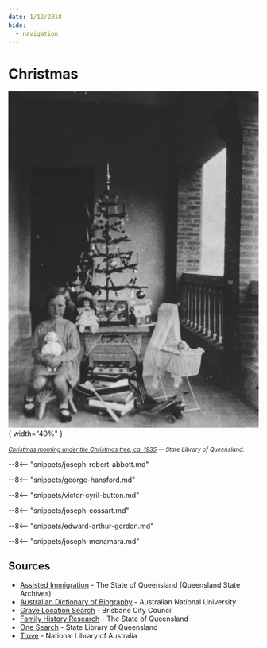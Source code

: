 ```yaml
---
date: 1/12/2018
hide:
  - navigation
---
```


# Christmas

![Christmas morning under the Christmas tree, ca. 1935](../assets/christmas-1935.jpg){ width="40%" }  

*<small>[Christmas morning under the Christmas tree, ca. 1935](http://onesearch.slq.qld.gov.au/permalink/f/1upgmng/slq_alma21220399300002061) — State Library of Queensland.</small>*

<!--

???+ directions "Directions" 

    Starting point
    Walking directions to first headstone... is the grave of...
    
    ![](../assets/404.png){ width="15%" }

-->

--8<-- "snippets/joseph-robert-abbott.md"

<!--

??? directions "Directions" 

    Walking directions to next headstone... is the grave of...
    
    ![?](../assets/404.png){ width="15%" }
    
-->

--8<-- "snippets/george-hansford.md"

--8<-- "snippets/victor-cyril-button.md"

--8<-- "snippets/joseph-cossart.md"

--8<-- "snippets/edward-arthur-gordon.md"

--8<-- "snippets/joseph-mcnamara.md"

## Sources

- [Assisted Immigration](https://www.qld.gov.au/recreation/arts/heritage/archives/collection/immigration) - The State of Queensland (Queensland State Archives)
- [Australian Dictionary of Biography](https://adb.anu.edu.au) - Australian National University
- [Grave Location Search](https://graves.brisbane.qld.gov.au) - Brisbane City Council
- [Family History Research](https://www.familyhistory.bdm.qld.gov.au) - The State of Queensland
- [One Search](http://onesearch.slq.qld.gov.au/primo-explore/search?vid=SLQ) - State Library of Queensland
- [Trove](https://trove.nla.gov.au) - National Library of Australia

<!--
<div class="noprint" markdown="1">

## Brochure

**[Download this walk](../assets/guides/one-day-christmas.pdf)** - designed to be printed and folded in half to make an A5 brochure.

</div>
-->
